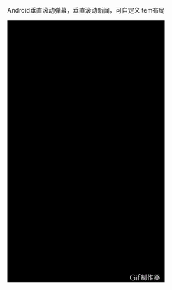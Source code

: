 Android垂直滚动弹幕，垂直滚动新闻，可自定义item布局

<img src="https://github.com/Allven/BarrageView/blob/master/app/src/main/res/mipmap-xxhdpi/15387323349431538732327233.gif" alt="图还是要贴张的"/>
